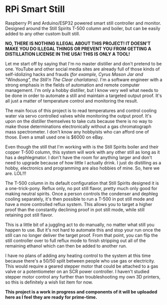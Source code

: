 # RPi Smart Still
Raspberry PI and Arduino/ESP32 powered smart still controller and monitor. Designed around the Still Spirits T-500 column and boiler, but can be easily added to any other custom built still.

**NO, THERE IS NOTHING ILLEGAL ABOUT THIS PROJECT! IT DOESN'T MAKE YOU DO ILLEGAL THINGS OR PREVENT YOU FROM GETTING A DISTILLATION LICENSE IN THE USA! THIS IS ONLY A TOOL!**

Let me start off by saying that I'm no master distiller and don't pretend to be one. YouTube and other social media sites are already full of those kinds of self-idolizing hacks and frauds *(for example, Cyrus Mason Jar and "Windsong", the Still'n The Clear charlatans)*. I'm a software engineer with a strong emphasis in the fields of automation and remote computer management. I'm only a hobby distiller, but I know very well what needs to be done in order to automate a still and maintain a targeted output proof. It's all just a matter of temperature control and monitoring the result.

The main focus of this project is to read temperatures and control cooling water via servo controlled valves while monitoring the output proof. It's upon on the distiller themselves to take cuts because there is no way to make those determinations electronically without a gas chromatograph mass spectrometer. I don't know any hobbyists who can afford one of those. Even a small used one is $6000 on eBay.

Even though the still that I'm working with is the Still Spirits boiler and their copper T-500 column, this system will work with any other still as long as it has a dephlegmator. I don't have the room for anything larger and don't need to upgrade because of how little I actually drink. I just do distilling as a hobby, electronics and programming are also hobbies of mine. So, here we are. LOL!!!

The T-500 column in its default configuration that Still Spirits designed it is a one-trick-pony. Reflux only, no pot still flavor, pretty much only good for making neutral spirits. Once a person controls the condenser and dephleg cooling separately, it's then possible to run a T-500 in pot still mode and have a more controlled reflux system. This allows you to target a higher proof than the constantly declining proof in pot still mode, while still retaining pot still flavor.

This is a little bit of a juggling act to do manually, no matter what still you happen to use. But it's not hard to automate this and stop your run once the still can no longer deliver the target proof. From that point, you can flip the still controller over to full reflux mode to finish stripping out all of the remaining ethanol which can then be added to another run.

I have no plans of adding any heating control to the system at this time because there's a 50/50 split between people who use gas or electricity. This would require a geared stepper motor that could be attached to a gas valve or a potentiometer on an SCR power controller. I haven't studied stepper motor control any further than troubleshooting my own 3D printers, so this is definitely a wish list item for now.

**This project is a work in progress and components of it will be uploaded here as I feel they are ready for prime-time.**
